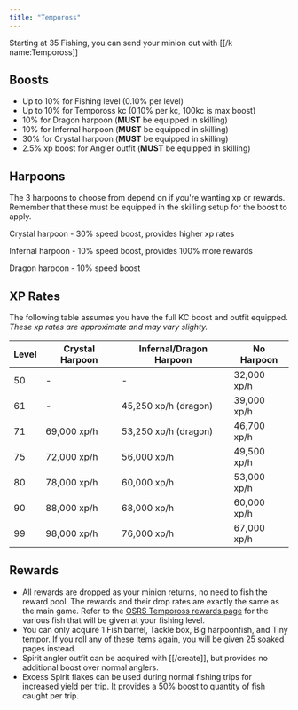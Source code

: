 ```yaml
---
title: "Tempoross"
---
```


Starting at 35 Fishing, you can send your minion out with [[/k name\:Tempoross]]

## Boosts

- Up to 10% for Fishing level (0.10% per level)
- Up to 10% for Tempoross kc (0.10% per kc, 100kc is max boost)
- 10% for Dragon harpoon (**MUST** be equipped in skilling)
- 10% for Infernal harpoon (**MUST** be equipped in skilling)
- 30% for Crystal harpoon (**MUST** be equipped in skilling)
- 2.5% xp boost for Angler outfit (**MUST** be equipped in skilling)

## Harpoons

The 3 harpoons to choose from depend on if you're wanting xp or rewards. Remember that these must be equipped in the skilling setup for the boost to apply.

Crystal harpoon - 30% speed boost, provides higher xp rates

Infernal harpoon - 10% speed boost, provides 100% more rewards

Dragon harpoon - 10% speed boost

## XP Rates

The following table assumes you have the full KC boost and outfit equipped. _These xp rates are approximate and may vary slighty._

| Level | Crystal Harpoon | Infernal/Dragon Harpoon | No Harpoon  |
| ----- | --------------- | ----------------------- | ----------- |
| 50    | -               | -                       | 32,000 xp/h |
| 61    | -               | 45,250 xp/h (dragon)    | 39,000 xp/h |
| 71    | 69,000 xp/h     | 53,250 xp/h (dragon)    | 46,700 xp/h |
| 75    | 72,000 xp/h     | 56,000 xp/h             | 49,500 xp/h |
| 80    | 78,000 xp/h     | 60,000 xp/h             | 53,000 xp/h |
| 90    | 88,000 xp/h     | 68,000 xp/h             | 60,000 xp/h |
| 99    | 98,000 xp/h     | 76,000 xp/h             | 67,000 xp/h |

## Rewards

- All rewards are dropped as your minion returns, no need to fish the reward pool. The rewards and their drop rates are exactly the same as the main game. Refer to the [OSRS Tempoross rewards page](https://oldschool.runescape.wiki/w/Reward_pool) for the various fish that will be given at your fishing level.
- You can only acquire 1 Fish barrel, Tackle box, Big harpoonfish, and Tiny tempor. If you roll any of these items again, you will be given 25 soaked pages instead.
- Spirit angler outfit can be acquired with [[/create]], but provides no additional boost over normal anglers.
- Excess Spirit flakes can be used during normal fishing trips for increased yield per trip. It provides a 50% boost to quantity of fish caught per trip.
